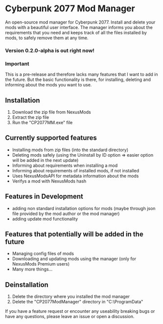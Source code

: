 # Cyberpunk 2077 Mod Manager
An open-source mod manager for Cyberpunk 2077. Install and delete your mods with a beautiful user interface. The manager informs you about the requirements that you need and keeps track of all the files installed by mods, to safely remove them at any time.

### Version 0.2.0-alpha is out right now!

### Important
This is a pre-release and therefore lacks many features that I want to add in the future.
But the basic functionality is there, for installing, deleting and informing about the mods you want to use.

## Installation
1. Download the zip file from NexusMods
2. Extract the zip file
3. Run the "CP2077MM.exe" file


## Currently supported features
- Installing mods from zip files (into the standard directory)
- Deleting mods safely (using the Uninstall by ID option => easier option will be added in the next update)
- Informing about requirements when installing a mod
- Informing about requirements of installed mods, if not installed
- Uses NexusModsAPI for metadata information about the mods
- Verifys a mod with NexusMods hash

## Features in Development
+ adding non standard installation options for mods (maybe through json file provided by the mod author or the mod manager)
+ adding update mod functionality

## Features that potentially will be added in the future
 - Managing config files of mods
- Downloading and updating mods using the manager (only for NexusMods Premium users)
- Many more things...

## Deinstallation
1. Delete the directory where you installed the mod manager
2. Delete the "CP2077ModManager" directory in "C:\ProgramData\"

If you have a feature request or encounter any useability breaking bugs or have any questions, please leave an issue or open a discussion.
